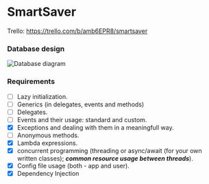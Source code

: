 # SmartSaver
Trello: https://trello.com/b/amb6EPR8/smartsaver

### Database design
![Database diagram](https://www.part.lt/img/ff763b3ce4f6be3af921540fbaca1c92508.png)

### Requirements

- [ ] Lazy initialization.
- [ ] Generics (in delegates, events and methods)
- [ ] Delegates.
- [ ] Events and their usage: standard and custom.
- [X] Exceptions and dealing with them in a meaningfull way.
- [ ] Anonymous methods.
- [X] Lambda expressions.
- [X] concurrent programming (threading or async/await (for your own written classes); **_common resource usage between threads_**).
- [X] Config file usage (both - app and user).
- [X] Dependency Injection

